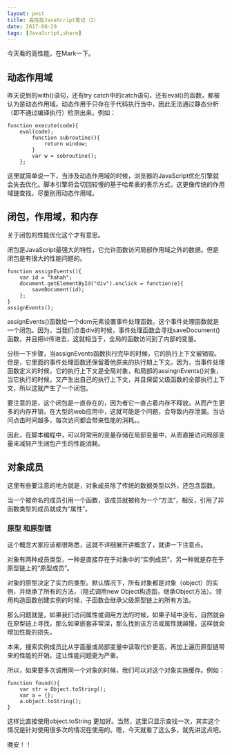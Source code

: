 ```yaml
---
layout: post
title: 高性能JavaScript笔记（2）
date: 2017-08-29
tags: [JavaScript,share]
---
```


今天看的高性能，在Mark一下。

## 动态作用域

昨天说到的with()语句，还有try catch中的catch语句，还有eval()的函数，都被认为是动态作用域。动态作用于只存在于代码执行当中，因此无法通过静态分析（即不通过编译执行）检测出来。例如：
	
	function execute(code){
		eval(code);
			function subroutine(){
				return window;
			}
			var w = sobroutine();
		};
	
这里就简单说一下，当涉及动态作用域的时候，浏览器的JavaScript优化引擎就会失去优化。脚本引擎将会切回较慢的基于哈希表的表示方式，这更像传统的作用域链查找，尽量别用动态作用域。

## 闭包，作用域，和内存

关于闭包的性能优化这个才有意思。

闭包是JavaScript最强大的特性，它允许函数访问局部作用域之外的数据。但是闭包是有很大的性能问题的。

	function assignEvents(){
		var id = "hahah";
		document.getElementById("div").onclick = function(e){
			saveDocument(id);
		};
	}
	assignEvents();
assignEvents()函数给一个dom元素设置事件处理函数。这个事件处理函数就是一个闭包。因为，当我们点击div的时候，事件处理函数会寻找saveDocument()函数，并且把id传进去，这就相当于，全局的函数访问到了内部的变量。

分析一下步骤，当assignEvents函数执行完毕的时候，它的执行上下文被销毁。但是，它里面的事件处理函数还保留着他原来的执行期上下文。因为，当事件处理函数定义的时候，它的执行上下文是全局对象，和局部的assingnEvents()对象，当它执行的时候，又产生出自己的执行上下文，并且保留父级函数的全部执行上下文，所以这就产生了一个闭包。

要注意的是，这个闭包是一直存在的，因为者它一直占着内存不释放。从而产生更多的内存开销，在大型的web应用中，这就可能是个问题，会导致内存泄漏。当访问点击时间越多，每次访问都会带来性能的消耗。。

因此，在脚本编程中，可以将常用的变量存储在局部变量中，从而直接访问局部变量来减轻产生闭包产生的性能消耗。

## 对象成员

这里有些要注意的地方就是，对象成员除了传统的数据类型以外，还包含函数。

当一个被命名的成员引用一个函数，该成员就被称为一个“方法”，相反，引用了非函数类型的成员就成为“属性”。

### 原型 和原型链

这个概念大家应该都很熟悉，这就不详细展开讲概念了，就讲一下注意点。

对象有两种成员类型，一种是直接存在于对象中的“实例成员”，另一种就是存在于原型链上的“原型成员”。

对象的原型决定了实力的类型。默认情况下，所有对象都是对象（object）的实例，并继承了所有的方法，（隐式调用new Object构造函，继承Object方法）。领用构造函数创建实例的时候，子函数会继承父级原型链上的所有方法。

那么问题就是，如果我们访问属性或调用方法的时候，如果子域中没有，自然就会在原型链上寻找，那么如果嵌套非常深，那么找到该方法或属性就越慢，这样就会增加性能的损失。

本来，搜索实例成员比从字面量或局部变量中读取代价更高，再加上遍历原型链带来的性能的开销，这让性能问题更为严重。

所以，如果要多次调用同一个对象的时候，我们可以对这个对象实施缓存。例如：
	
	function found(){
		var str = Object.toString();
		var a = {};
		a.object.toString();
	}

这样比直接使用object.toString 更加好。当然，这里只显示查找一次，其实这个情况是针对使用很多次的情况在使用的。嗯，今天就看了这么多，就先讲这点吧。

晚安！！





